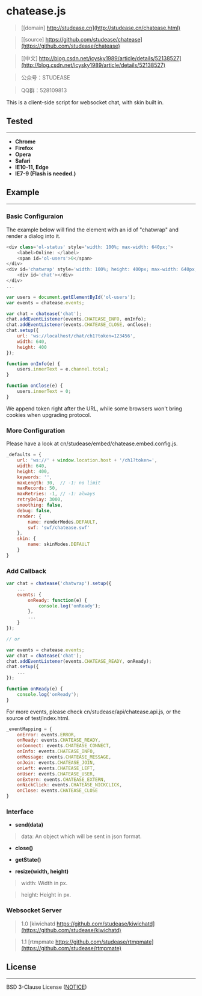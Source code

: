 ﻿# chatease.js

> [[domain] http://studease.cn](http://studease.cn/chatease.html)

> [[source] https://github.com/studease/chatease](https://github.com/studease/chatease)

> [[中文] http://blog.csdn.net/icysky1989/article/details/52138527](http://blog.csdn.net/icysky1989/article/details/52138527)

> 公众号：STUDEASE

> QQ群：528109813

This is a client-side script for websocket chat, with skin built in.


## Tested
---------

* **Chrome**
* **Firefox**
* **Opera**
* **Safari**
* **IE10-11, Edge**
* **IE7-9 (Flash is needed.)**


## Example
----------

### Basic Configuraion

The example below will find the element with an id of "chatwrap" and render a dialog into it.

```js
<div class='ol-status' style='width: 100%; max-width: 640px;'>
	<label>Online: </label>
	<span id='ol-users'>0</span>
</div>
<div id='chatwrap' style='width: 100%; height: 400px; max-width: 640px;'>
	<div id='chat'></div>
</div>
...

var users = document.getElementById('ol-users');
var events = chatease.events;

var chat = chatease('chat');
chat.addEventListener(events.CHATEASE_INFO, onInfo);
chat.addEventListener(events.CHATEASE_CLOSE, onClose);
chat.setup({
	url: 'ws://localhost/chat/ch1?token=123456',
	width: 640,
	height: 400
});

function onInfo(e) {
	users.innerText = e.channel.total;
}

function onClose(e) {
	users.innerText = 0;
}
```

We append token right after the URL, while some browsers won't bring cookies when upgrading protocol.

### More Configuration

Please have a look at cn/studease/embed/chatease.embed.config.js.

```js
_defaults = {
	url: 'ws://' + window.location.host + '/ch1?token=',
	width: 640,
	height: 400,
	keywords: '',
	maxLength: 30,  // -1: no limit
	maxRecords: 50,
	maxRetries: -1, // -1: always
	retryDelay: 3000,
	smoothing: false,
	debug: false,
	render: {
		name: renderModes.DEFAULT,
		swf: 'swf/chatease.swf'
	},
	skin: {
		name: skinModes.DEFAULT
	}
}
```

### Add Callback

```js
var chat = chatease('chatwrap').setup({
	...
	events: {
		onReady: function(e) {
			console.log('onReady');
		},
		...
	}
});

// or

var events = chatease.events;
var chat = chatease('chat');
chat.addEventListener(events.CHATEASE_READY, onReady);
chat.setup({
	...
});

function onReady(e) {
	console.log('onReady');
}
```

For more events, please check cn/studease/api/chatease.api.js, or the source of test/index.html.

```js
_eventMapping = {
	onError: events.ERROR,
	onReady: events.CHATEASE_READY,
	onConnect: events.CHATEASE_CONNECT,
	onInfo: events.CHATEASE_INFO,
	onMessage: events.CHATEASE_MESSAGE,
	onJoin: events.CHATEASE_JOIN,
	onLeft: events.CHATEASE_LEFT,
	onUser: events.CHATEASE_USER,
	onExtern: events.CHATEASE_EXTERN,
	onNickClick: events.CHATEASE_NICKCLICK,
	onClose: events.CHATEASE_CLOSE
}
```

### Interface

* **send(data)**

> 	data: An object which will be sent in json format.

* **close()**

* **getState()**

* **resize(width, height)**

> 	width: Width in px.

> 	height: Height in px.

### Websocket Server

> 	1.0 [kiwichatd https://github.com/studease/kiwichatd](https://github.com/studease/kiwichatd)

> 	1.1 [rtmpmate https://github.com/studease/rtmpmate](https://github.com/studease/rtmpmate)


## License
----------

BSD 3-Clause License ([NOTICE](https://github.com/studease/chatease/blob/master/NOTICE))
